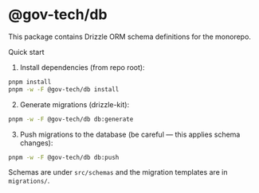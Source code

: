 # @gov-tech/db

This package contains Drizzle ORM schema definitions for the monorepo.

Quick start

1. Install dependencies (from repo root):

```bash
pnpm install
pnpm -w -F @gov-tech/db install
```

2. Generate migrations (drizzle-kit):

```bash
pnpm -w -F @gov-tech/db db:generate
```

3. Push migrations to the database (be careful — this applies schema changes):

```bash
pnpm -w -F @gov-tech/db db:push
```

Schemas are under `src/schemas` and the migration templates are in `migrations/`.
